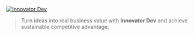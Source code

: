 [![Innovator Dev](https://s3.innovator.dev/app.logo/3/logo-xsm.png)][1]

> Turn ideas into real business value with **Innovator Dev** and achieve sustainable competitive advantage.

[1]: https://innovator.dev